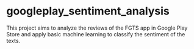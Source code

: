 # googleplay_sentiment_analysis

This project aims to analyze the reviews of the FGTS app in Google Play Store and apply basic machine learning to classify the sentiment of the texts. 
